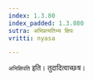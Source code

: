 ```yaml
---
index: 1.3.80
index_padded: 1.3.080
sutra: अभिप्रत्यतिभ्य क्षिपः
vritti: nyasa

---
```

`अभिक्षिपति` इति। तुदादित्वाच्छःष।